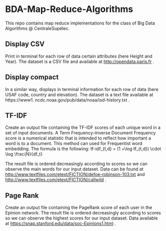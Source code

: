 # BDA-Map-Reduce-Algorithms

This repo contains map reduce implementations for the class of Big Data Algorithms @ CentraleSupélec.


## Display CSV
Print in terminal for each row of data certain attributes (here Height and Year). The dataset is a CSV file and available at http://opendata.paris.fr .

## Display compact
In a similar way, displays in terminal information for each row of data (here USAF code, country and elevation). The dataset is a text file available at  https://www1. ncdc.noaa.gov/pub/data/noaa/isd-history.txt .

## TF-IDF
Create an output file containing the TF-IDF scores of each unique word in a set of input documents. A Term Frequency–Inverse Document Frequency score is a numerical statistic that is intended to reflect how important a word is to a document. This method can used for Frequentist word embedding. The formula is the following: 
tf-idf_{t,d} = (1 +\log tf_{t,d}) \cdot \log \frac{N}{df_t}

The result file is ordered decreasingly according to scores so we can observe the main words for our input dataset. Data can be found at http://www.textfiles.com/etext/FICTION/defoe-robinson-103.txt and http://www.textfiles.com/etext/FICTION/callwild .

## Page Rank
Create an output file containing the PageRank score of each user in the Epinion network. The result file is ordered decreasingly according to scores so we can observe the highest scores for our input dataset. Data available at https://snap.stanford.edu/data/soc-Epinions1.html .
